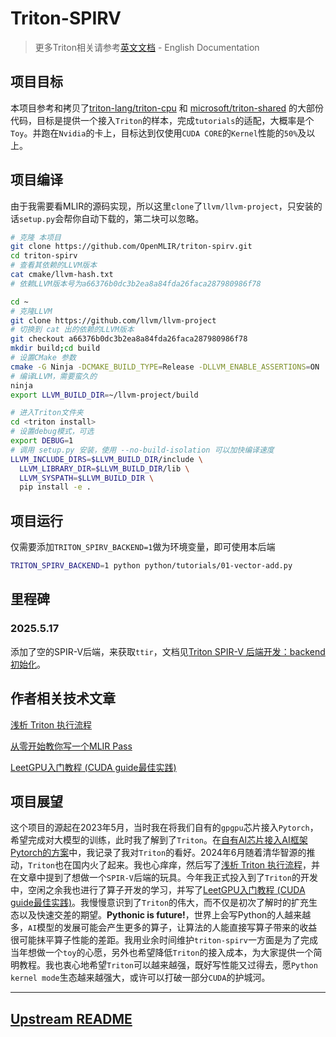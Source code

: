 # Triton-SPIRV

> 更多Triton相关请参考[英文文档](./README.md) - English Documentation

## 项目目标

本项目参考和拷贝了[triton-lang/triton-cpu](https://github.com/triton-lang/triton-cpu) 和 [microsoft/triton-shared](https://github.com/microsoft/triton-shared) 的大部份代码，目标是提供一个接入`Triton`的样本，完成`tutorials`的适配，大概率是个`Toy`。并跑在`Nvidia`的卡上，目标达到仅使用`CUDA CORE`的`Kernel`性能的`50%`及以上。


## 项目编译

由于我需要看MLIR的源码实现，所以这里`clone`了`llvm/llvm-project`，只安装的话`setup.py`会帮你自动下载的，第二块可以忽略。

```bash
# 克隆 本项目
git clone https://github.com/OpenMLIR/triton-spirv.git
cd triton-spirv
# 查看其依赖的LLVM版本
cat cmake/llvm-hash.txt
# 依赖LLVM版本号为a66376b0dc3b2ea8a84fda26faca287980986f78

cd ~
# 克隆LLVM
git clone https://github.com/llvm/llvm-project
# 切换到 cat 出的依赖的LLVM版本
git checkout a66376b0dc3b2ea8a84fda26faca287980986f78
mkdir build;cd build
# 设置CMake 参数
cmake -G Ninja -DCMAKE_BUILD_TYPE=Release -DLLVM_ENABLE_ASSERTIONS=ON ../llvm -DLLVM_ENABLE_PROJECTS="mlir;llvm" -DLLVM_TARGETS_TO_BUILD="host;NVPTX;AMDGPU"
# 编译LLVM，需要蛮久的
ninja
export LLVM_BUILD_DIR=~/llvm-project/build

# 进入Triton文件夹
cd <triton install>
# 设置debug模式，可选
export DEBUG=1
# 调用 setup.py 安装，使用 --no-build-isolation 可以加快编译速度
LLVM_INCLUDE_DIRS=$LLVM_BUILD_DIR/include \
  LLVM_LIBRARY_DIR=$LLVM_BUILD_DIR/lib \
  LLVM_SYSPATH=$LLVM_BUILD_DIR \
  pip install -e .
```


## 项目运行

仅需要添加`TRITON_SPIRV_BACKEND=1`做为环境变量，即可使用本后端

```bash
TRITON_SPIRV_BACKEND=1 python python/tutorials/01-vector-add.py
```

## 里程碑

### 2025.5.17

添加了空的SPIR-V后端，来获取`ttir`，文档见[Triton SPIR-V 后端开发：backend 初始化](https://www.cnblogs.com/BobHuang/p/18881029)。


## 作者相关技术文章

[浅析 Triton 执行流程](https://www.cnblogs.com/BobHuang/p/18324040)

[从零开始教你写一个MLIR Pass](https://www.cnblogs.com/BobHuang/p/18249482)

[LeetGPU入门教程 (CUDA guide最佳实践)](https://www.cnblogs.com/BobHuang/p/18755313)


## 项目展望

这个项目的源起在2023年5月，当时我在将我们自有的`gpgpu`芯片接入`Pytorch`，希望完成对大模型的训练，此时我了解到了`Triton`。在[自有AI芯片接入AI框架Pytorch的方案](https://www.cnblogs.com/BobHuang/p/17879241.html)中，我记录了我对`Triton`的看好。2024年6月随着清华智源的推动，`Triton`也在国内火了起来。我也心痒痒，然后写了[浅析 Triton 执行流程](https://www.cnblogs.com/BobHuang/p/18324040)，并在文章中提到了想做一个`SPIR-V`后端的玩具。今年我正式投入到了`Triton`的开发中，空闲之余我也进行了算子开发的学习，并写了[LeetGPU入门教程 (CUDA guide最佳实践)](https://www.cnblogs.com/BobHuang/p/18755313)。我慢慢意识到了`Triton`的伟大，而不仅是初次了解时的扩充生态以及快速交差的期望。**Pythonic is future!**，世界上会写Python的人越来越多，`AI`模型的发展可能会产生更多的算子，让算法的人能直接写算子带来的收益很可能抹平算子性能的差距。我用业余时间维护`triton-spirv`一方面是为了完成当年想做一个`toy`的心愿，另外也希望降低`Triton`的接入成本，为大家提供一个简明教程。我也衷心地希望`Triton`可以越来越强，既好写性能又过得去，愿`Python kernel mode`生态越来越强大，或许可以打破一部分`CUDA`的护城河。


---

## [Upstream README](https://github.com/OpenMLIR/triton-spirv?tab=readme-ov-file#upstream-readme)
